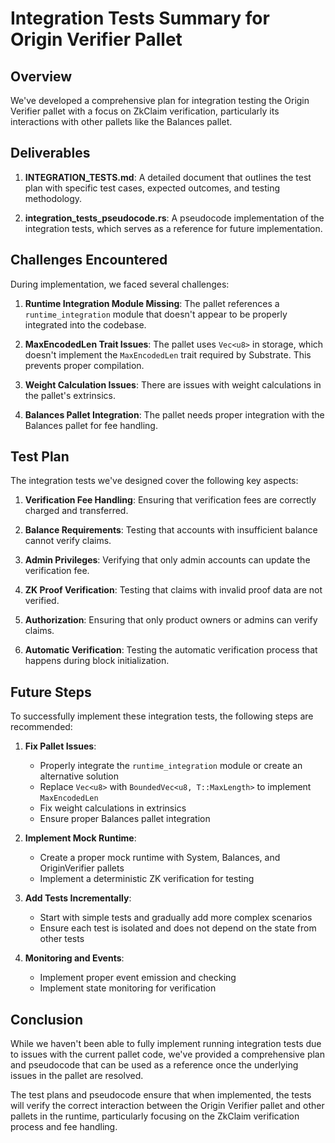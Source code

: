 # Integration Tests Summary for Origin Verifier Pallet

## Overview

We've developed a comprehensive plan for integration testing the Origin Verifier pallet with a focus on ZkClaim verification, particularly its interactions with other pallets like the Balances pallet.

## Deliverables

1. **INTEGRATION_TESTS.md**: A detailed document that outlines the test plan with specific test cases, expected outcomes, and testing methodology.

2. **integration_tests_pseudocode.rs**: A pseudocode implementation of the integration tests, which serves as a reference for future implementation.

## Challenges Encountered

During implementation, we faced several challenges:

1. **Runtime Integration Module Missing**: The pallet references a `runtime_integration` module that doesn't appear to be properly integrated into the codebase.

2. **MaxEncodedLen Trait Issues**: The pallet uses `Vec<u8>` in storage, which doesn't implement the `MaxEncodedLen` trait required by Substrate. This prevents proper compilation.

3. **Weight Calculation Issues**: There are issues with weight calculations in the pallet's extrinsics.

4. **Balances Pallet Integration**: The pallet needs proper integration with the Balances pallet for fee handling.

## Test Plan

The integration tests we've designed cover the following key aspects:

1. **Verification Fee Handling**: Ensuring that verification fees are correctly charged and transferred.

2. **Balance Requirements**: Testing that accounts with insufficient balance cannot verify claims.

3. **Admin Privileges**: Verifying that only admin accounts can update the verification fee.

4. **ZK Proof Verification**: Testing that claims with invalid proof data are not verified.

5. **Authorization**: Ensuring that only product owners or admins can verify claims.

6. **Automatic Verification**: Testing the automatic verification process that happens during block initialization.

## Future Steps

To successfully implement these integration tests, the following steps are recommended:

1. **Fix Pallet Issues**:
   - Properly integrate the `runtime_integration` module or create an alternative solution
   - Replace `Vec<u8>` with `BoundedVec<u8, T::MaxLength>` to implement `MaxEncodedLen`
   - Fix weight calculations in extrinsics
   - Ensure proper Balances pallet integration

2. **Implement Mock Runtime**:
   - Create a proper mock runtime with System, Balances, and OriginVerifier pallets
   - Implement a deterministic ZK verification for testing

3. **Add Tests Incrementally**:
   - Start with simple tests and gradually add more complex scenarios
   - Ensure each test is isolated and does not depend on the state from other tests

4. **Monitoring and Events**:
   - Implement proper event emission and checking
   - Implement state monitoring for verification

## Conclusion

While we haven't been able to fully implement running integration tests due to issues with the current pallet code, we've provided a comprehensive plan and pseudocode that can be used as a reference once the underlying issues in the pallet are resolved.

The test plans and pseudocode ensure that when implemented, the tests will verify the correct interaction between the Origin Verifier pallet and other pallets in the runtime, particularly focusing on the ZkClaim verification process and fee handling. 